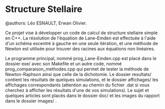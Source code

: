 # Structure Stellaire
@authors: Léo ESNAULT, Erwan Olivier.

Ce projet vise à développer un code de calcul de structure stellaire simple en C++.
La résolution de l'équation de Lane-Emden est effectuée à l'aide d'un schéma excentré à gauche en une seule itération, et une méthode de Newton est utilisée pour trouver des racines aux équations non linéaires.

Le programme principal, nommé prog_Lane-Emden.cpp est placé dans le dossier exe/ avec son Makefile et un autre code, nommé prog_comparaison_methodes.cpp qui permet de tester la méthode de Newton-Raphson ainsi que celle de la dichotomie.
Le dossier resultats/ contient les résultats de quelques simulations, et le dossier affichages/ les affichages correspondants (attention au chemin du fichier .dat si vous cherchez à afficher les résultats d'une de vos simulations).
Le sujet et quelques articles sont placés dans le dossier doc/ et les images du rapport dans le dossier images/ .
